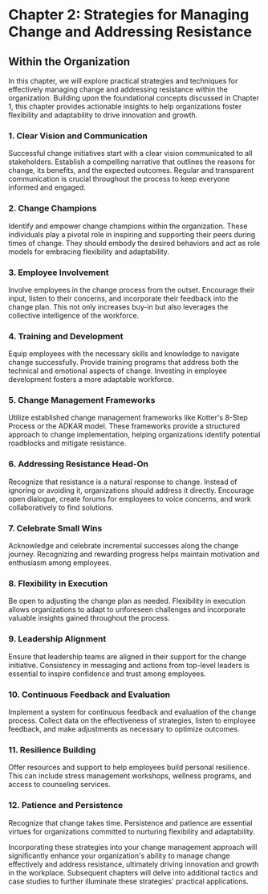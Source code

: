 Chapter 2: Strategies for Managing Change and Addressing Resistance
===================================================================

Within the Organization
-----------------------

In this chapter, we will explore practical strategies and techniques for effectively managing change and addressing resistance within the organization. Building upon the foundational concepts discussed in Chapter 1, this chapter provides actionable insights to help organizations foster flexibility and adaptability to drive innovation and growth.

### **1. Clear Vision and Communication**

Successful change initiatives start with a clear vision communicated to all stakeholders. Establish a compelling narrative that outlines the reasons for change, its benefits, and the expected outcomes. Regular and transparent communication is crucial throughout the process to keep everyone informed and engaged.

### **2. Change Champions**

Identify and empower change champions within the organization. These individuals play a pivotal role in inspiring and supporting their peers during times of change. They should embody the desired behaviors and act as role models for embracing flexibility and adaptability.

### **3. Employee Involvement**

Involve employees in the change process from the outset. Encourage their input, listen to their concerns, and incorporate their feedback into the change plan. This not only increases buy-in but also leverages the collective intelligence of the workforce.

### **4. Training and Development**

Equip employees with the necessary skills and knowledge to navigate change successfully. Provide training programs that address both the technical and emotional aspects of change. Investing in employee development fosters a more adaptable workforce.

### **5. Change Management Frameworks**

Utilize established change management frameworks like Kotter's 8-Step Process or the ADKAR model. These frameworks provide a structured approach to change implementation, helping organizations identify potential roadblocks and mitigate resistance.

### **6. Addressing Resistance Head-On**

Recognize that resistance is a natural response to change. Instead of ignoring or avoiding it, organizations should address it directly. Encourage open dialogue, create forums for employees to voice concerns, and work collaboratively to find solutions.

### **7. Celebrate Small Wins**

Acknowledge and celebrate incremental successes along the change journey. Recognizing and rewarding progress helps maintain motivation and enthusiasm among employees.

### **8. Flexibility in Execution**

Be open to adjusting the change plan as needed. Flexibility in execution allows organizations to adapt to unforeseen challenges and incorporate valuable insights gained throughout the process.

### **9. Leadership Alignment**

Ensure that leadership teams are aligned in their support for the change initiative. Consistency in messaging and actions from top-level leaders is essential to inspire confidence and trust among employees.

### **10. Continuous Feedback and Evaluation**

Implement a system for continuous feedback and evaluation of the change process. Collect data on the effectiveness of strategies, listen to employee feedback, and make adjustments as necessary to optimize outcomes.

### **11. Resilience Building**

Offer resources and support to help employees build personal resilience. This can include stress management workshops, wellness programs, and access to counseling services.

### **12. Patience and Persistence**

Recognize that change takes time. Persistence and patience are essential virtues for organizations committed to nurturing flexibility and adaptability.

Incorporating these strategies into your change management approach will significantly enhance your organization's ability to manage change effectively and address resistance, ultimately driving innovation and growth in the workplace. Subsequent chapters will delve into additional tactics and case studies to further illuminate these strategies' practical applications.
